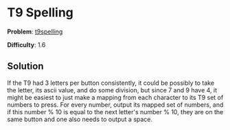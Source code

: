 # T9 Spelling

**Problem**: [t9spelling](https://open.kattis.com/problems/t9spelling)

**Difficulty**: 1.6

## Solution

If the T9 had 3 letters per button consistently, it could be possibly to take the letter, its ascii value, and do some division, but since 7 and 9 have 4, it might be easiest to just make a mapping from each character to its T9 set of numbers to press. For every number, output its mapped set of numbers, and if this number % 10 is equal to the next letter's number % 10, they are on the same button and one also needs to output a space.
